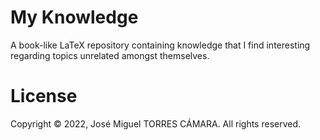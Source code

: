 # My Knowledge
A book-like LaTeX repository containing knowledge that I find interesting regarding topics unrelated amongst themselves.

# License
Copyright © 2022, José Miguel TORRES CÁMARA. All rights reserved.
